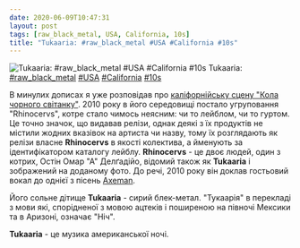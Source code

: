 ```yaml
---
date: 2020-06-09T10:47:31
layout: post
tags: [raw_black_metal, USA, California, 10s]
title: "Tukaaria: #raw_black_metal #USA #California #10s"
---
```

![Tukaaria: #raw_black_metal #USA #California #10s](https://res.cloudinary.com/vast-space-unexplored/image/upload/photos/photo_989_09-06-2020_10-47-31.jpg)
Tukaaria: [#raw_black_metal](/tags/#raw_black_metal) [#USA](/tags/#USA) [#California](/tags/#California) [#10s](/tags/#10s)

В минулих дописах я уже розповідав про [каліфорнійську сцену &quot;Кола чорного світанку&quot;](/2020-03-10-kuxan-suum--depressive-black-metal-atmospheric-black-metal). 2010 року в його середовищі постало угруповання &quot;Rhinocervs&quot;, котре стало чимось неясним: чи то лейблом, чи то гуртом. Це точно значок, що видавав релізи, однак деякі з їх продуктів не містили жодних вказівок на артиста чи назву, тому їх розглядають як релізи власне **Rhinocervs** в якості колектива, а йменують за ідентифікатором каталогу лейблу. **Rhinocervs** - це двоє людей, один з котрих, Остін Омар &quot;А&quot; Делґадійо, відомий також як **Tukaaria** і зображений на доданому фото. До речі, 2010 року він доклав гостьовий вокал до однієї з пісень [Axeman](/2020-04-09-axeman--old-school-black-metal-blackened-crust-usa).

Його сольне дітище **Tukaaria** - сирий блек-метал. &quot;Тукаарія&quot; в перекладі з мови які, спорідненої з мовою ацтеків і поширеною на півночі Мексики та в Аризоні, означає &quot;Ніч&quot;.

**Tukaaria** - це музика американської ночі.
